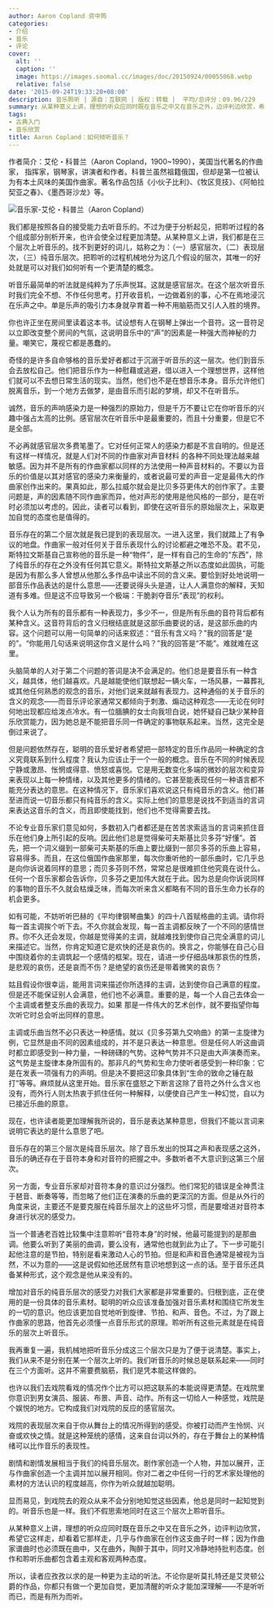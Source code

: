 ```yaml
---
author: Aaron Copland 资中筠
categories:
- 介绍
- 音乐
- 评论
cover:
  alt: ''
  caption: ''
  image: https://images.soomal.cc/images/doc/20150924/00055068.webp
  relative: false
date: '2015-09-24T19:33:20+08:00'
description: 音乐聆听 | 源自：互联网 | 版权：转载 |  平均/总评分：09.96/229
summary: 从某种意义上讲，理想的听众应同时既在音乐之中又在音乐之外，边评判边欣赏，希望它这样走，却看着它那样走，几乎与作曲家在创作这支曲子时一样；因为作曲家谱曲时也必须既在曲中，又在曲外，陶醉于其中，同时又冷静地持批判态度。创作和聆听乐曲都包含着主观和客观两种态度……
tags:
- 古典入门
- 音乐欣赏
title: Aaron Copland：如何倾听音乐？
---
```


作者简介：艾伦・科普兰（Aaron Copland，1900~1990），美国当代著名的作曲家， 指挥家，钢琴家，讲演者和作者。科普兰虽然祖籍俄国，但却是第一位被认为有本土风味的美国作曲家。著名作品包括《小伙子比利》、《牧区竞技》、《阿帕拉契亚之春》、《墨西哥沙龙》等。


![音乐家-艾伦・科普兰（Aaron Copland）](https://images.soomal.cc/images/doc/20150924/00055067.webp)





我们都是按照各自的接受能力去听音乐的。不过为便于分析起见，把聆听过程的各个组成部分剖析开来，也许会使全过程更加清楚。从某种意义上讲，我们都是在三个层次上听音乐的。找不到更好的词儿，姑称之为：（一）感官层次，（二）表现层次，（三）纯音乐层次。把聆听的过程机械地分为这几个假设的层次，其唯一的好处就是可以对我们如何听有一个更清楚的概念。

听音乐最简单的听法就是纯粹为了乐声悦耳。这就是感官层次。在这个层次听音乐时我们完全不想、不作任何思考。打开收音机，一边做着别的事，心不在焉地浸沉在乐声之中。单是乐声的吸引力本身就孕育着一种不用脑筋而又引人入胜的境界。

你也许正坐在房间里读着这本书。试设想有人在钢琴上弹出一个音符。这一音符足以立即改变整个房间的气氛，这说明音乐中的“声”的因素是一种强大而神秘的力量。嘲笑它，蔑视它都是愚蠢的。

奇怪的是许多自命够格的音乐爱好者都过于沉溺于听音乐的这一层次。他们到音乐会去放松自己。他们把音乐作为一种慰藉或逃避，借以进入一个理想世界，这样他们就可以不去想日常生活的现实。当然，他们也不是在想音乐本身。音乐允许他们脱离音乐，到一个地方去做梦，是由音乐而引起的梦境，却又不在听音乐。

诚然，音乐的声响感染力是一种强烈的原始力，但是千万不要让它在你听音乐的兴趣中强占太高的比例。感官层次在听音乐中是最重要的，而且十分重要，但是它不是全部。

不必再就感官层次多费笔墨了。它对任何正常人的感染力都是不言自明的。但是还有这样一样情况，就是人们对不同的作曲家对声音材料 的各种不同处理法越来越敏感。因为并不是所有的作曲家都以同样的方法使用一种声音材料的。不要以为音乐的价值是以其对感官的感染力来衡量的，或者说最可爱的声音一定是最伟大的作曲家创作出来的。果真如此，那么拉威尔就会是比贝多芬更伟大的创作家了。主要问题是，声的因素随不同作曲家而异，他对声形的使用是他风格的一部分，是在听时必须加以考虑的。因此，读者可以看到，即使在这听音乐的原始层次上，采取更加自觉的态度也是值得的。

音乐存在的第二个层次就是我已提到的表现层次。一进入这里，我们就踏上了有争议的地盘。作曲家一般对任何关于音乐表现什么的讨论都避之唯恐不及。君不见，斯特拉文斯基自己宣称他的音乐是一种“物件”，是一样有自己的生命的“东西”，除了纯音乐的存在之外没有任何其它意义。斯特拉文斯基之所以态度如此固执，可能是因为有那么多人曾想从他那么多作品中读出不同的含义来。要恰到好处地说明一部音乐作品表达的是什么意思――还要说得头头是道，让人人满意你的解释，天知道有多难。但是这不应导致另一个极端：干脆剥夺音乐“表现”的权利。

我个人认为所有的音乐都有一种表现力，多少不一，但是所有乐曲的音符背后都有某种含义。这音符背后的含义归根结底就是这部乐曲要说的话，是这部乐曲的内容。这个问题可以用一句简单的问话来叙述：“音乐有含义吗？”我的回答是“是的”。“你能用几句话来说明这你含义是什么吗？”我的回答是“不能”。难就难在这里。

头脑简单的人对于第二个问题的答词是决不会满足的。他们总是要音乐有一种含义，越具体，他们越喜欢。凡是越能使他们联想起一辆火车，一场风暴，一幕葬礼或其他任何熟悉的观念的音乐，对他们说来就越有表现力。这种通俗的关于音乐的含义的观念――而音乐评论家通常又都倾向于刺激、煽动这种观念――无论在何时何地出现都应给泼点冷水。有一位腼腆的女士向我坦白说，她怀疑自己缺少某种音乐欣赏能力，因为她总是不能把音乐同一件确定的事物联系起来。当然，这完全是倒过来说了。

但是问题依然存在，聪明的音乐爱好者希望把一部特定的音乐作品同一种确定的含义究竟联系到什么程度？我认为应该止于一个一般的概念。音乐在不同的时候表现宁静或激昂、怅惘或得意、愤怒或喜悦。它是用无数变化多端的微妙的层次和变异来表现以上每一种情绪，以及其他更多的情绪的。它甚至能表现任何一种语言都不能充分表达的意思。在这种情况下，音乐家们喜欢说这只有纯音乐的含义。他们甚至进而说一切音乐都只有纯音乐的含义。实际上他们的意思是说找不到适当的言词来表达这音乐的含义，而且即使能找到，他们也不觉得需要去找。

不论专业音乐家们意见如何，多数初入门者都还是在苦苦求索适当的言词来抓住音乐在他们身上所引起的反响。因此他们总是觉得柴可夫斯基比贝多芬“好懂”。首先，把一个词义缀到一部柴可夫斯基的乐曲上要比缀到一部贝多芬的乐曲上容易，容易得多。而且，在这位俄国作曲家那里，每次你重听他的一部乐曲时，它几乎总是向你诉说着同样的意思；而贝多芬则不然，常常总是很难抓住他究竟在说什么。任何一个音乐家都会告诉你，贝多芬之更加伟大就在于此。因为总是向你诉说同样的事物的音乐不久就会枯燥乏味，而每次听来含义都略有不同的音乐生命力长存的机会更多。

如有可能，不妨听听巴赫的《平均律钢琴曲集》的四十八首赋格曲的主调。请你将每一首主调挨个听下去。不久你就会发现，每一首主调都反映了一个不同的感情世界。你不久还会发现，你越是觉得美的主调，就越难找到使你自己完全满意的词儿来描述它。当然，你肯定知道它是欢快的还是哀伤的。换言之，你能够在自己心目中围绕着你的主调筑起一个感情的框架。现在，请进一步仔细品味那哀伤的性质，是悲观的哀伤，还是哀而不伤？是绝望的哀伤还是带着微笑的哀伤？

姑且假设你很幸运，能用言词来描述你所选择的主调，达到使你自己满意的程度。但是还不能保证别人会满意，他们也不必满意。重要的是，每一个人自己去体会一个主调或者整支乐曲的表现力。如果 那是一件伟大的艺术创作，就不要指望你每次听它时总会听出同样的意思。

主调或乐曲当然不必只表达一种感情。就以《贝多芬第九交响曲》的第一主旋律为例，它显然是由不同的因素组成的，并不是只表达一种意思。但是任何人听这曲调时都立即感受到一种力量，一种磅礴的气势。这种气势并不只是由大声演奏而来。这气势是主旋律本身所固有的。那非凡的气势和生命力使听者感受到一种印象：它是在发表一项强有力的声明。但是决不要把这印象具体到“生命的致命之锤在敲打”等等。麻烦就从这里开始。音乐家在盛怒之下断言这除了音符之外什么含义也没有，而外行人则太热衷于抓住任何一种解释，以便使自己产生一种幻觉，自以为已接近乐曲的原意。

现在，也许读者能更加理解我所说的，音乐是表达某种意思，但我们不能以言词来说明它表达的是什么意思了吧。

音乐存在的第三个层次是纯音乐层次。除了音乐发出的悦耳之声和表现感之这外，音乐的确还存在于音符本身和对音符的把握之中。多数听者不大意识到这第三个层次。

另一方面，专业音乐家却对音符本身的意识过分强烈。他们常犯的错误是全神贯注于琶音、断奏等等，而忽略了他们正在演奏的乐曲的更深沉的方面。但是从外行的角度来说，主要还不是要克服在纯音乐层次上的这些坏习惯，而是要增进对音符本身进行状况的感受力。

当一个普通老百姓比较集中注意聆听“音符本身”的时候，他最可能提到的是那曲调。他要么听到了美丽的曲调，要么没有，通常他也就到此为止了。下一步可能引起他注意的是节拍，特别是看来激动人心的节拍。但是和声和音色通常是被视为当然，不以为意的――这是说假如他还居然有意识地想到这一点的话。至于音乐还具备某种形式，这个观念是他从来没有的。

增加对音乐的纯音乐层次的感受力对我们大家都是非常重要的。归根到底，正在使用的是一份具体的音乐素材。聪明的听众应该准备加强对音乐素材和围绕它所发生的一切的意识。他应该更加自觉地听到旋律、节拍、和声、音色。不过，为了跟上作曲家的思路，他首先必须懂一点音乐形式的原理。聆听所有这些元素就是在纯音乐的层次上听音乐。

我再重复一遍，我机械地把听音乐分成这三个层次只是为了便于说清楚。事实上，我们从来不是分别在某一个层次上听的。我们听音乐的时候总是联系起来――同时在三个方面听。这并不需要费脑筋，我们是凭本能这样做的。

也许以我们去戏院看戏的情况作个比方可以把这联系的本能说得更清楚。在戏院里你意识到男女演员、服装、布景、声音、动作。所有这一切给人一种感觉，戏院是个娱悦的地方。它构成我们对戏院的反应的感官层次。

戏院的表现层次来自于你从舞台上的情况所得到的感受。你被打动而产生怜悯、兴奋或欢快之情。就是这种笼统的感情，这来自台词以外的，存在于舞台上的某种情绪可以比作音乐的表现性。

剧情和剧情发展相当于我们的纯音乐层次。剧作家创造一个人物，并加以展开，正与作曲家创造一个主调并加以展开相同。你对二者之中任何一行的艺术家处理他的素材的方法认识的程度越高，你作为听众就越加聪明。

显而易见，到戏院去的观众从来不会分别地知觉这些因素，他总是同时一起知觉到的。听音乐也是一样。我们不假思索地同时在这三个层次上聆听音乐。

从某种意义上讲，理想的听众应同时既在音乐之中又在音乐之外，边评判边欣赏，希望它这样走，却看着它那样走，几乎与作曲家在创作这支曲子时一样；因为作曲家谱曲时也必须既在曲中，又在曲外，陶醉于其中，同时又冷静地持批判态度。创作和聆听乐曲都包含着主观和客观两种态度。

所以，读者应孜孜以求的是一种更为主动的听法。不论你是听莫扎特还是艾灵顿公爵的作品，你都只有做一个更加自觉，更加清醒的听众才能加深理解――不是听听而已，而是有所为而听。